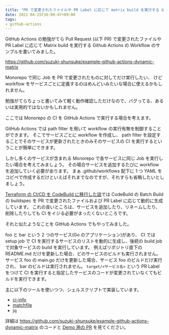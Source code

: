 ```yaml
---
title: "PR で変更されたファイルや PR Label に応じて matrix build を実行する Github Actions の Workflow のサンプルを書いてみた"
date: 2021-04-25T16:09:47+09:00
tags:
- github-actions
---
```


GitHub Actions の勉強がてら Pull Request (以下 PR) で変更されたファイルや PR Label に応じて
Matrix build を実行する Github Actions の Workflow のサンプルを書いてみました。

https://github.com/suzuki-shunsuke/example-github-actions-dynamic-matrix

Monorepo で同じ Job を PR で変更されたものに対してだけ実行したい、
けど workflow をサービスごとに定義するのはめんどいみたいな場合に使えるかもしれません。

勉強がてらちょっと書いてみて軽く動作確認しただけなので、バグってる、あるいは実用的ではないかもしれません。

ここでは Monorepo の CI を GitHub Actions で実行する場合を考えます。

GitHub Actions では path filter を用いて workflow の実行有無を制御することができます。
そこでサービスごとに workflow を作成し、 path filter を設定することでそのサービスが更新されたときのみそのサービスの CI を実行するということが簡単にできます。

しかし多くのサービスが含まれる Monorepo で各サービスに同じ Job を実行したい場合を考えてみましょう。
その場合サービスを追加するたびに workflow を追加していく必要があります。
まぁ .github/workflows 配下に 1 つ YAML をコピペで作成するだけといえばそれまでなのですが、それすらも省略したいとしましょう。

[Terraform の CI/CD を CodeBuild に移行した話](https://quipper.hatenablog.com/entry/2020/12/03/080000)では CodeBuild の Batch Build の buildspec を
PR で変更されたファイルおよび PR Label に応じて動的に生成しています。
これの良いところは、サービスを追加したり、リネームしたり、削除したりしても CI をイジる必要がまったくないところです。

それと似たようなことを GitHub Actions でもやってみました。

foo と bar という 2 つのサービス(Go のアプリケーション)があり、
CI では setup job で CI を実行するサービスのリストを動的に生成し、後続の build job で対象サービスの build を実行しています。
例えばリポジトリ直下の README.md だけを更新した場合、どのサービスのビルドも実行されません。
サービス foo の main.go だけを更新した場合、サービス foo のビルドだけ実行され、 bar のビルドは実行されません。
`target/<サービス名>` という PR Label をつけて CI を実行すると指定したサービスのコードが変更されていなくてもビルドを実行できます。

主に以下のツールを使いつつ、シェルスクリプトで実装しています。

* [ci-info](https://github.com/suzuki-shunsuke/ci-info)
* [matchfile](https://github.com/suzuki-shunsuke/matchfile)
* jq

詳細は https://github.com/suzuki-shunsuke/example-github-actions-dynamic-matrix のコードと [Demo 用の PR](https://github.com/suzuki-shunsuke/example-github-actions-dynamic-matrix/pulls?q=is%3Apr+is%3Aopen+label%3Ademo) を見てください。
